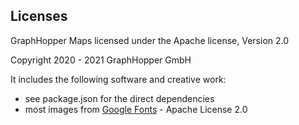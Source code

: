 ## Licenses

GraphHopper Maps licensed under the Apache license, Version 2.0

Copyright 2020 - 2021 GraphHopper GmbH

It includes the following software and creative work:

 * see package.json for the direct dependencies
 * most images from [Google Fonts](https://fonts.google.com/icons) - Apache License 2.0

